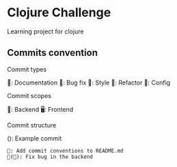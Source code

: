 # Clojure Challenge
Learning project for clojure

## Commits convention
Commit types

📃: Documentation
🐛: Bug fix
🎨: Style
🔁: Refactor
🔧: Config

Commit scopes

🔌: Backend
🖥️: Frontend

Commit structure

<type>(<scope>): <subject>
Example commit

```
📃: Add commit conventions to README.md
🐛(🔌): Fix bug in the backend
```
